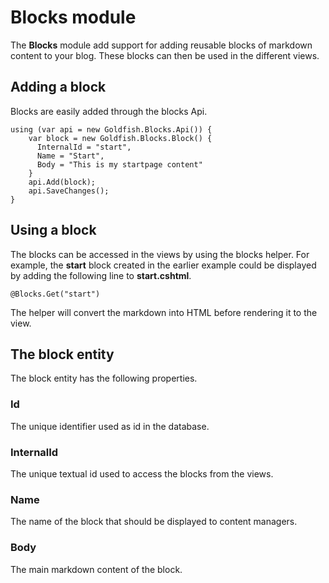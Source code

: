 # Blocks module

The **Blocks** module add support for adding reusable blocks of markdown content to your blog. These blocks can then be used in the different views.

## Adding a block

Blocks are easily added through the blocks Api.

	using (var api = new Goldfish.Blocks.Api()) {
		var block = new Goldfish.Blocks.Block() {
		  InternalId = "start",
		  Name = "Start",
		  Body = "This is my startpage content"
		}
		api.Add(block);
		api.SaveChanges();
	}

## Using a block

The blocks can be accessed in the views by using the blocks helper. For example, the **start** block created in the earlier example could be displayed by adding the following line to  **start.cshtml**.

    @Blocks.Get("start")
    
The helper will convert the markdown into HTML before rendering it to the view.

## The block entity

The block entity has the following properties.

### Id

The unique identifier used as id in the database.

### InternalId

The unique textual id used to access the blocks from the views.

### Name

The name of the block that should be displayed to content managers.

### Body

The main markdown content of the block.
